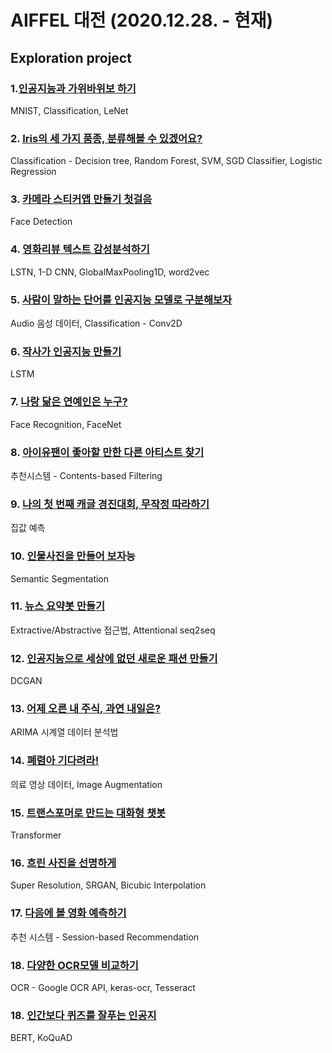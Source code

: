 # AIFFEL 대전 (2020.12.28. - 현재)
## Exploration project
### 1.[인공지능과 가위바위보 하기](https://github.com/guide333/AD/blob/master/Exploration/%5BE-01%5D1st_project_rock_scissor_paper_classifier.ipynb)
MNIST, Classification, LeNet
### 2. [Iris의 세 가지 품종, 분류해볼 수 있겠어요?](https://github.com/guide333/AD/blob/master/Exploration/%5BE-02%5D2nd_project_supervised_learning_classification.ipynb)
Classification - Decision tree, Random Forest, SVM, SGD Classifier, Logistic Regression
### 3. [카메라 스티커앱 만들기 첫걸음](https://github.com/guide333/AD/blob/master/Exploration/%5BE-03%5Dcamera_sticker_application.ipynb)
Face Detection
### 4. [영화리뷰 텍스트 감성분석하기](https://github.com/guide333/AD/blob/master/Exploration/%5BE-04%5DNaver_movie_review_sentiment_analysis_vec.ipynb)
LSTN, 1-D CNN, GlobalMaxPooling1D, word2vec
### 5. [사람이 말하는 단어를 인공지능 모델로 구분해보자](https://github.com/guide333/AD/blob/master/Exploration/%5BE-05%5DSpectrogram_classification.ipynb)
Audio 음성 데이터, Classification - Conv2D
### 6. [작사가 인공지능 만들기](https://github.com/guide333/AD/blob/master/Exploration/%5BE-06%5Dsong_writing_AI.ipynb)
LSTM
### 7. [나랑 닮은 연예인은 누구?](https://github.com/guide333/AD/blob/master/Exploration/%5BE-07%5Dfinding_similar_images_with_me.ipynb)
Face Recognition, FaceNet
### 8. [아이유팬이 좋아할 만한 다른 아티스트 찾기](https://github.com/guide333/AD/blob/master/Exploration/%5BE-08%5Dmovie_recommendation_system.ipynb)
추천시스템 - Contents-based Filtering
### 9. [나의 첫 번째 캐글 경진대회, 무작정 따라하기](https://github.com/guide333/AD/blob/master/Exploration/%5BE-09%5Dkaggle_predict_house_price_random.ipynb)
집값 예측
### 10. [인물사진을 만들어 보자](https://github.com/guide333/AD/blob/master/Exploration/%5BE-10%5Dportrait_mode_using_sementic_segmentation.ipynb)능
Semantic Segmentation
### 11. [뉴스 요약봇 만들기](https://github.com/guide333/AD/blob/master/Exploration/%5BE-11%5Dnews_summary_bot.ipynb)
Extractive/Abstractive 접근법, Attentional seq2seq
### 12. [인공지능으로 세상에 없던 새로운 패션 만들기](https://github.com/guide333/AD/blob/master/Exploration/%5BE-12%5DGAN_CIFAR10.ipynb)
DCGAN
### 13. [어제 오른 내 주식, 과연 내일은?](https://github.com/guide333/AD/blob/master/Exploration/%5BE-13%5Dtime_series_prediction.ipynb)
ARIMA 시계열 데이터 분석법
### 14. [폐렴아 기다려라!](https://github.com/guide333/AD/blob/master/Exploration/%5BE-14%5Dchest_xray.ipynb)
의료 영상 데이터, Image Augmentation
### 15. [트랜스포머로 만드는 대화형 챗봇](https://github.com/guide333/AD/blob/master/Exploration/%5BE-15%5Dtransformer_chatbot.ipynb)
Transformer
### 16. [흐린 사진을 선명하게](https://github.com/guide333/AD/blob/master/Exploration/%5BE-16%5DSRGAN.ipynb)
Super Resolution, SRGAN, Bicubic Interpolation
### 17. [다음에 볼 영화 예측하기](https://github.com/guide333/AD/blob/master/Exploration/%5BE-17%5Dmovielens_SBR.ipynb)
추천 시스템 - Session-based Recommendation

### 18. [다양한 OCR모델 비교하기](https://github.com/guide333/AD/blob/master/Exploration/%5BE-18%5DOCR_apis.ipynb)
OCR - Google OCR API, keras-ocr, Tesseract

### 18. [인간보다 퀴즈를 잘푸는 인공지](https://github.com/guide333/AD/blob/master/Exploration/%5BE-19%5DBERT.ipynb)
BERT, KoQuAD


